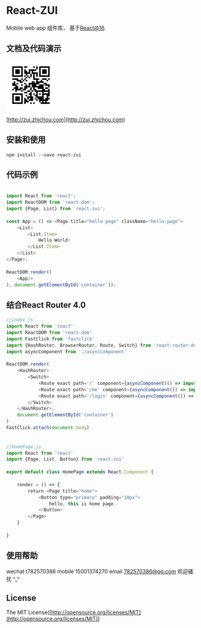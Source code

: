 # React-ZUI

Mobile web app 组件库， 基于[React@16](http://facebook.github.io/react/).
 
## 文档及代码演示

![react-zui](./docs/qrcode.png)

[http://zui.zhichou.com](http://zui.zhichou.com) 

## 安装和使用

``` 
npm install --save react-zui
```  

## 代码示例

```javascript 

import React from 'react';
import ReactDOM from 'react-dom';
import {Page, List} from 'react-zui'; 

const App = () => <Page title="hello page" className="hello-page">
    <List>
        <List.Item>
            Hello World!
        </List.Item>
    </List>
</Page>;

ReactDOM.render((
    <App/>
), document.getElementById('container'));

```

## 结合React Router 4.0

```javascript
//index.js
import React from 'react'
import ReactDOM from 'react-dom'
import FastClick from 'fastclick'
import {HashRouter, BrowserRouter, Route, Switch} from 'react-router-dom' 
import asyncComponent from './asyncComponent'

ReactDOM.render(
    <HashRouter>
        <Switch> 
            <Route exact path='/' component={asyncComponent(() => import('./pages/HomePage'))}/>
            <Route exact path='/me' component={asyncComponent(() => import('./pages/MePage'))}/>
            <Route exact path='/login' component={asyncComponent(() => import('./pages/LoginPage'))}/>
        </Switch>
    </HashRouter>,
    document.getElementById('container')
)
FastClick.attach(document.body)


//HomePage.js 
import React from 'react' 
import {Page, List, Button} from 'react-zui'

export default class HomePage extends React.Component {

    render = () => {
        return <Page title="home">
            <Button type="primary" padding="10px">
                hello, this is home page.
            </Button> 
        </Page>
    }
    
}
```

## 使用帮助
wechat t782570386
mobile 15001374270
email 782570386@qq.com
欢迎骚扰 ^_^
 
## License

The MIT License([http://opensource.org/licenses/MIT](http://opensource.org/licenses/MIT))
